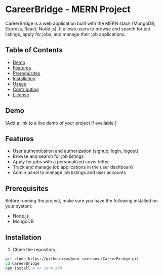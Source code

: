 # CareerBridge - MERN Project

<!-- ![CareerBridge](./path/to/your/logo.png) -->

CareerBridge is a web application built with the MERN stack (MongoDB, Express, React, Node.js). It allows users to browse and search for job listings, apply for jobs, and manage their job applications.

## Table of Contents

- [Demo](#demo)
- [Features](#features)
- [Prerequisites](#prerequisites)
- [Installation](#installation)
- [Usage](#usage)
- [Contributing](#contributing)
- [License](#license)

## Demo

[Add a link to a live demo of your project if available.]

## Features

- User authentication and authorization (signup, login, logout)
- Browse and search for job listings
- Apply for jobs with a personalized cover letter
- Track and manage job applications in the user dashboard
- Admin panel to manage job listings and user accounts

## Prerequisites

Before running the project, make sure you have the following installed on your system:

- Node.js
- MongoDB

## Installation

1. Clone the repository:

```bash
git clone https://github.com/your-username/CareerBridge.git
cd CareerBridge
npm install # or yarn add
```